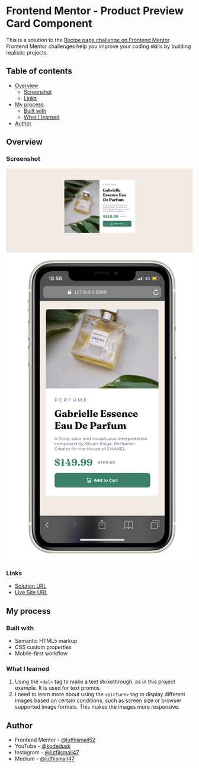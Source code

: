 # Frontend Mentor - Product Preview Card Component

This is a solution to the [Recipe page challenge on Frontend Mentor](https://www.frontendmentor.io/challenges/recipe-page-KiTsR8QQKm). Frontend Mentor challenges help you improve your coding skills by building realistic projects.

## Table of contents

- [Overview](#overview)
  - [Screenshot](#screenshot)
  - [Links](#links)
- [My process](#my-process)
  - [Built with](#built-with)
  - [What I learned](#what-i-learned)
- [Author](#author)

## Overview

### Screenshot

![](./desktop-preview.png)
![](./mobile-preview.png)

### Links

- [Solution URL](https://github.com/lutfiismail52/product-preview-card-component/)
- [Live Site URL](https://lutfiismail52.github.io/product-preview-card-component/)

## My process

### Built with

- Semantic HTML5 markup
- CSS custom properties
- Mobile-first workflow

### What I learned

1. Using the `<del>` tag to make a text strikethrough, as in this project example. It is used for text promos.
2. I need to learn more about using the `<picture>` tag to display different images based on certain conditions, such as screen size or browser supported image formats. This makes the images more responsive.

## Author

- Frontend Mentor - [@lutfiismail52](https://www.frontendmentor.io/profile/lutfiismail52)
- YouTube - [@kodedusk](https://www.youtube.com/@kodedusk)
- Instagram - [@lutfiismail47](https://www.instagram.com/lutfiismail47)
- Medium - [@lutfiismail47](https://medium.com/@lutfiismail47)
